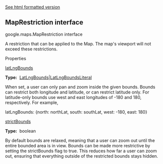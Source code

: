 [See html formatted version](https://huasofoundries.github.io/google-maps-documentation/MapRestriction.html)


MapRestriction interface
------------------------

google.maps.MapRestriction interface

A restriction that can be applied to the Map. The map's viewport will not exceed these restrictions.

Properties

[latLngBounds](#MapRestriction.latLngBounds)

**Type:**  [LatLngBounds](LatLngBounds.md)|[LatLngBoundsLiteral](LatLngBoundsLiteral.md)

When set, a user can only pan and zoom inside the given bounds. Bounds can restrict both longitude and latitude, or can restrict latitude only. For latitude-only bounds use west and east longitudes of -180 and 180, respectively. For example,

 latLngBounds: {north: northLat, south: southLat, west: -180, east: 180} 

[strictBounds](#MapRestriction.strictBounds)

**Type:**  boolean

By default bounds are relaxed, meaning that a user can zoom out until the entire bounded area is in view. Bounds can be made more restrictive by setting the strictBounds flag to true. This reduces how far a user can zoom out, ensuring that everything outside of the restricted bounds stays hidden.